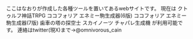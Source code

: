 ここはなおりが作成した各種ツールを置いてあるwebサイトです。
現在は
クトゥルフ神話TRPG
ココフォリア エネミー駒生成器(6版)
ココフォリア エネミー駒生成器(7版)
歯車の塔の探空士
スカイノーツ チャパレ生成機
が利用可能です。
連絡はtwitter(現X)まで→@omnivorous_cain
